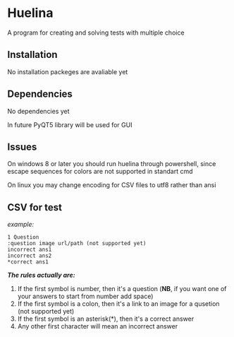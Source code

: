 # Huelina
A program for creating and solving tests with multiple choice

## Installation
No installation packeges are avaliable yet

## Dependencies 
No dependencies yet

In future PyQT5 library will be used for GUI

## Issues
On windows 8 or later you should run huelina through powershell, since escape sequences for colors are not supported in standart cmd

On linux you may change encoding for CSV files to utf8 rather than ansi


## CSV for test
*example:*
~~~
1 Question
:question image url/path (not supported yet)
incorrect ans1
incorrect ans2
*correct ans1
~~~
***The rules actually are:***
 1. If the first symbol is number, then it's a question (**NB**, if you want one of your answers to start from number add space)
 2. If the first symbol is a colon, then it's a link to an image for a qusetion (not supported yet)
 3. If the first symbol is an asterisk(*), then it's a correct answer
 4. Any other first character will mean an incorrect answer
 
